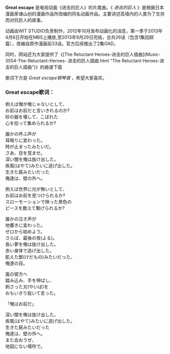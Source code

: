 

**Great escape** 是电视动画《进击的巨人》的片尾曲。《 _进击的巨人_
》是根据日本漫画家谏山创的漫画作品所改编的同名动画作品。主要讲述高墙内的人类为了生存而对抗巨人的故事。  
  
动画由WIT
STUDIO负责制作，2012年10月发布动画化的消息，第一季于2013年4月6日开始在MBS上播放,至2013年9月29日完结，总共26话（包含1集回顾篇），改编自原作漫画前33话。官方后续推出了2集OAD。  
  
同时，网站还为大家提供了《[The Reluctant Heroes-进击的巨人插曲](Music-3554-The-Reluctant-Heroes-
进击的巨人插曲.html "The Reluctant Heroes-进击的巨人插曲")》的曲谱下载  
  
歌词下方是 _Great escape钢琴谱_ ，希望大家喜欢。

### Great escape歌词：

例えば俺が俺じゃないとして、  
お前はお前だと言いきれるのか?  
砂の器を壊して、こぼれた  
心を拾って集められるか?

誰かの呼ぶ声が  
耳鳴りに変わった。  
時が止まったみたいだ。  
さあ、目を覚ませ。  
深い闇を俺は抜け出した。  
疾風(はやて)みたいに逃げ出した。  
生きた屍みたいだった  
俺達は、壁の外へ。

例えば世界に光が無いとして、  
お前はお前を見つけられるか?  
スローモーションで映った景色の  
ピースを数えて繋げられるか?

誰かの泣き声が  
地響きに変わった。  
ゼロから始めよう。  
さらば、最後の夜(よる)。  
長い夢を俺は抜け出した。  
赤い身体で逃げ出した。  
飢えた獣(けだもの)みたいだった、  
俺達の目。

嵐の彼方へ  
踏み込み、手を伸ばし、  
刺さった刃(やいば)を  
おもいきり抜いて言った。

「俺はお前だ」

深い闇を俺は抜け出した。  
疾風(はやて)みたいに逃げ出した。  
生きた屍みたいだった  
俺達は、壁の外へ。  
また会おうぜ、  
地図にない場所で。

